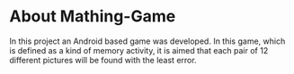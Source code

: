 # About Mathing-Game


In this project an Android based game was developed. In this game, which is defined as a kind of memory activity, it is aimed that each pair of 12 different pictures will be found with the least error.
